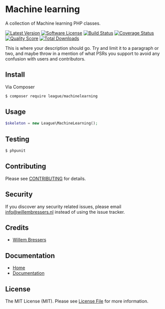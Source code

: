 # Machine learning
A collection of Machine learning PHP classes.

[![Latest Version](https://img.shields.io/github/release/willembressers/machinelearning.svg?style=flat-square)](https://github.com/willembressers/machinelearning/releases)
[![Software License](https://img.shields.io/badge/license-MIT-brightgreen.svg?style=flat-square)](LICENSE.md)
[![Build Status](https://img.shields.io/travis/willembressers/machinelearning/master.svg?style=flat-square)](https://travis-ci.org/willembressers/machinelearning)
[![Coverage Status](https://scrutinizer-ci.com/g/willembressers/machinelearning/badges/coverage.png?b=master)](https://scrutinizer-ci.com/g/willembressers/machinelearning/?branch=master)
[![Quality Score](https://scrutinizer-ci.com/g/willembressers/machinelearning/badges/quality-score.png?b=master)](https://scrutinizer-ci.com/g/willembressers/machinelearning/?branch=master)
[![Total Downloads](https://img.shields.io/packagist/dt/willembressers/machinelearning.svg?style=flat-square)](https://packagist.org/packages/willembressers/machinelearning)

This is where your description should go. Try and limit it to a paragraph or two, and maybe throw in a mention of what
PSRs you support to avoid any confusion with users and contributors.

## Install

Via Composer

``` bash
$ composer require league/machinelearning
```

## Usage

``` php
$skeleton = new League\MachineLearning();
```

## Testing

``` bash
$ phpunit
```

## Contributing

Please see [CONTRIBUTING](CONTRIBUTING.md) for details.

## Security

If you discover any security related issues, please email info@willembressers.nl instead of using the issue tracker.

## Credits

- [Willem Bressers](https://github.com/willembressers)

## Documentation

* [Home](http://willembressers.github.io/machinelearning/)
* [Documentation](http://machinelearning.readthedocs.org/en/latest/)

## License

The MIT License (MIT). Please see [License File](LICENSE.md) for more information.
